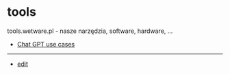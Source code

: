 # tools

tools.wetware.pl - nasze narzędzia, software, hardware, ...

+ [Chat GPT use cases](https://www.wetware.pl/chatgpt.html)


---

+ [edit](https://github.com/wetware-foundation/tools/edit/main/README.md)
